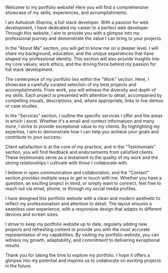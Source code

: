Welcome to my portfolio website! Here you will find a comprehensive showcase of my skills, experiences, and accomplishments.

I am Ashutosh Sharma, a full stack developer. With a passion for web development, I have dedicated my career to a perfect web developer. Through this website, I aim to provide you with a glimpse into my professional journey and demonstrate the value I can bring to your projects.

In the "About Me" section, you will get to know me on a deeper level. I will share my background, education, and the unique experiences that have shaped my professional identity. This section will also provide insights into my core values, work ethics, and the driving force behind my passion for full stack development.

The centerpiece of my portfolio lies within the "Work" section. Here, I showcase a carefully curated selection of my best projects and accomplishments. From work, you will witness the diversity and depth of my skills. Each project is presented with attention to detail, accompanied by compelling visuals, descriptions, and, where appropriate, links to live demos or case studies.

In the "Services" section, I outline the specific services I offer and the areas in which I excel. Whether it's a email and contect informatuon and many more, I strive to provide exceptional value to my clients. By highlighting my expertise, I aim to demonstrate how I can help you achieve your goals and contribute to your success.

Client satisfaction is at the core of my practice, and in the "Testimonials" section, you will find feedback and endorsements from satisfied clients. These testimonials serve as a testament to the quality of my work and the strong relationships I cultivate with those I collaborate with.

I believe in open communication and collaboration, and the "Contact" section provides multiple ways to get in touch with me. Whether you have a question, an exciting project in mind, or simply want to connect, feel free to reach out via email, phone, or through my social media profiles.

I have designed this portfolio website with a clean and modern aesthetic to reflect my professionalism and attention to detail. The layout ensures a seamless user experience, with a responsive design that adapts to different devices and screen sizes.

I strive to keep my portfolio website up to date, regularly adding new projects and refreshing content to provide you with the most accurate representation of my capabilities. By visiting my portfolio website, you can witness my growth, adaptability, and commitment to delivering exceptional results.

Thank you for taking the time to explore my portfolio. I hope it offers a glimpse into my potential and inspires us to collaborate on exciting projects in the future.
